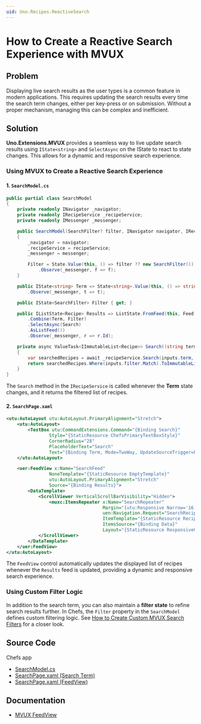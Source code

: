 ```yaml
---
uid: Uno.Recipes.ReactiveSearch
---
```


# How to Create a Reactive Search Experience with MVUX

## Problem

Displaying live search results as the user types is a common feature in modern applications. This requires updating the search results every time the search term changes, either per key-press or on submission. Without a proper mechanism, managing this can be complex and inefficient.

## Solution

**Uno.Extensions.MVUX** provides a seamless way to live update search results using `IState<string>` and `SelectAsync` on the IState to react to state changes. This allows for a dynamic and responsive search experience.

### Using MVUX to Create a Reactive Search Experience

#### 1. `SearchModel.cs`

```csharp
public partial class SearchModel
{
    private readonly INavigator _navigator;
    private readonly IRecipeService _recipeService;
    private readonly IMessenger _messenger;

    public SearchModel(SearchFilter? filter, INavigator navigator, IRecipeService recipeService, IMessenger messenger)
    {
        _navigator = navigator;
        _recipeService = recipeService;
        _messenger = messenger;

        Filter = State.Value(this, () => filter ?? new SearchFilter())
            .Observe(_messenger, f => f);
    }

    public IState<string> Term => State<string>.Value(this, () => string.Empty)
        .Observe(_messenger, t => t);

    public IState<SearchFilter> Filter { get; }

    public IListState<Recipe> Results => ListState.FromFeed(this, Feed
        .Combine(Term, Filter)
        .SelectAsync(Search)
        .AsListFeed())
        .Observe(_messenger, r => r.Id);

    private async ValueTask<IImmutableList<Recipe>> Search((string term, SearchFilter filter) inputs, CancellationToken ct)
    {
        var searchedRecipes = await _recipeService.Search(inputs.term, inputs.filter, ct);
        return searchedRecipes.Where(inputs.filter.Match).ToImmutableList();
    }
}
```

The `Search` method in the `IRecipeService` is called whenever the **Term** state changes, and it returns the filtered list of recipes.

#### 2. `SearchPage.xaml`

```xml
<utu:AutoLayout utu:AutoLayout.PrimaryAlignment="Stretch">
    <utu:AutoLayout>
        <TextBox utu:CommandExtensions.Command="{Binding Search}"
                Style="{StaticResource ChefsPrimaryTextBoxStyle}"
                CornerRadius="28"
                PlaceholderText="Search"
                Text="{Binding Term, Mode=TwoWay, UpdateSourceTrigger=PropertyChanged}">
    </utu:AutoLayout>

    <uer:FeedView x:Name="SearchFeed"
                NoneTemplate="{StaticResource EmptyTemplate}"
                utu:AutoLayout.PrimaryAlignment="Stretch"
                Source="{Binding Results}">
        <DataTemplate>
            <ScrollViewer VerticalScrollBarVisibility="Hidden">
                <muxc:ItemsRepeater x:Name="SearchRepeater"
                                    Margin="{utu:Responsive Narrow='16,0,16,16', Wide='40,0,40,40'}"
                                    uen:Navigation.Request="SearchRecipeDetails"
                                    ItemTemplate="{StaticResource RecipeTemplate}"
                                    ItemsSource="{Binding Data}"
                                    Layout="{StaticResource ResponsiveGridLayout}" />
            </ScrollViewer>
        </DataTemplate>
    </uer:FeedView>
</utu:AutoLayout>
```

The `FeedView` control automatically updates the displayed list of recipes whenever the `Results` feed is updated, providing a dynamic and responsive search experience.

### Using Custom Filter Logic

In addition to the search term, you can also maintain a **filter state** to refine search results further. In Chefs, the `Filter` property in the `SearchModel` defines custom filtering logic. See [How to Create Custom MVUX Search Filters](xref:Uno.Recipes.SearchFilters) for a closer look.

## Source Code

Chefs app

- [SearchModel.cs](https://github.com/unoplatform/uno.chefs/blob/19ace5c583ef4ef55f019589dd1eb07e43000de9/src/Chefs/Presentation/SearchModel.cs#L5-L45)
- [SearchPage.xaml (Search Term)](https://github.com/unoplatform/uno.chefs/blob/19ace5c583ef4ef55f019589dd1eb07e43000de9/src/Chefs/Views/SearchPage.xaml#L114-L118)
- [SearchPage.xaml (FeedView)](https://github.com/unoplatform/uno.chefs/blob/19ace5c583ef4ef55f019589dd1eb07e43000de9/src/Chefs/Views/SearchPage.xaml#L161-L177)

## Documentation

- [MVUX FeedView](xref:Uno.Extensions.Mvux.FeedView)
